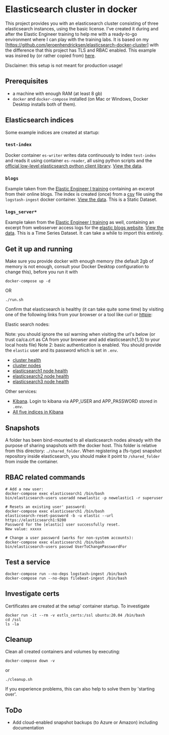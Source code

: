 # Elasticsearch cluster in docker

This project provides you with an elasticsearch cluster consisting of three elasticsearch instances, using the basic license. I've created it during and after the Elastic Engineer training to help me with a ready-to-go environment where I can play with the training labs. It is based on my [https://github.com/jeroenhendricksen/elasticsearch-docker-cluster] with the difference that this project has TLS and RBAC enabled. This example was insired by (or rather copied from) [here](https://www.elastic.co/guide/en/elasticsearch/reference/current/docker.html#docker-compose-file).

Disclaimer: this setup is not meant for production usage!

## Prerequisites

- a machine with enough RAM (at least 8 gb)
- `docker` and `docker-compose` installed (on Mac or Windows, Docker Desktop installs both of them).

## Elasticsearch indices

Some example indices are created at startup:

### `test-index`

Docker container `es-writer` writes data continuously to index `test-index` and reads it using container `es-reader`, all using python scripts and the [official low-level elasticsearch python client library](https://pypi.org/project/elasticsearch/). [View the data](http://localhost:9200/test-index/_search?pretty=true&size=10).

### `blogs`

Example taken from the [Elastic Engineer I training](https://training.elastic.co/instructor-led-training/ElasticsearchEngineerI) containing an excerpt from their online blogs. The index is created (once) from a [csv](logstash-ingest/data/blogs.csv) file using the `logstash-ingest` docker container.
[View the data](http://localhost:9200/blogs/_search?pretty=true&size=1). This is a Static Dataset.

### `logs_server*`

Example taken from the [Elastic Engineer I training](https://training.elastic.co/instructor-led-training/ElasticsearchEngineerI) as well, containing an excerpt from websserver access logs for the [elastic blogs website](https://www.elastic.co/blog/). [View the data](http://localhost:9200/logs_server*/_search?pretty=true&size=1). This is a Time Series Dataset. It can take a while to import this entirely.

## Get it up and running

Make sure you provide docker with enough memory (the default 2gb of memory is not enough, consult your Docker Desktop configuration to change this), before you run it with

    docker-compose up -d

OR

    ./run.sh

Confirm that elasticsearch is healthy (it can take quite some time) by visiting one of the following links from your browser or a tool like curl or [httpie](https://httpie.org/):

Elastic search nodes:

Note: you should ignore the ssl warning when visiting the url's below (or trust ca/ca.crt as CA from your browser and add elasticsearch{1,3} to your local hosts file)
Note 2: basic authentication is enabled. You should provide the `elastic` user and its password which is set in `.env`.

- [cluster health](https://localhost:9200/_cluster/health?pretty=true)
- [cluster nodes](https://localhost:9200/_nodes/_all/http?pretty=true)
- [elasticsearch1 node health](https://localhost:9200/_cat/health)
- [elasticsearch2 node health](https://localhost:9201/_cat/health)
- [elasticsearch3 node health](https://localhost:9202/_cat/health)

Other services:

- [Kibana](http://localhost:5601). Login to kibana via APP_USER and APP_PASSWORD stored in `.env`.
- [All five indices in Kibana](http://localhost:5601/app/kibana#/management/elasticsearch/index_management/indices?_g=())

## Snapshots

A folder has been bind-mounted to all elasticsearch nodes already with the purpose of sharing snapshots with the docker host. This folder is relative from this directory: `./shared_folder`.
When registering a (fs-type) snapshot repository inside elasticsearch, you should make it point to `/shared_folder` from inside the container.

## RBAC related commands

    # Add a new user:
    docker-compose exec elasticsearch1 /bin/bash
    bin/elasticsearch-users useradd newelastic -p newelastic1 -r superuser

    # Resets an existing user' password:
    docker-compose exec elasticsearch1 /bin/bash
    elasticsearch-reset-password -b -u elastic --url https://elasticsearch1:9200
    Password for the [elastic] user successfully reset.
    New value: xxxxx

    # Change a user password (works for non-system accounts):
    docker-compose exec elasticsearch1 /bin/bash
    bin/elasticsearch-users passwd UserToChangePasswordFor

## Test a service

    docker-compose run --no-deps logstash-ingest /bin/bash
    docker-compose run --no-deps filebeat-ingest /bin/bash

## Investigate certs

Certificates are created at the setup' container startup. To investigate

    docker run -it --rm -v estls_certs:/ssl ubuntu:20.04 /bin/bash
    cd /ssl
    ls -la

## Cleanup

Clean all created containers and volumes by executing:

    docker-compose down -v

or

    ./cleanup.sh

If you experience problems, this can also help to solve them by 'starting over'.

## ToDo

- Add cloud-enabled snapshot backups (to Azure or Amazon) including documentation
